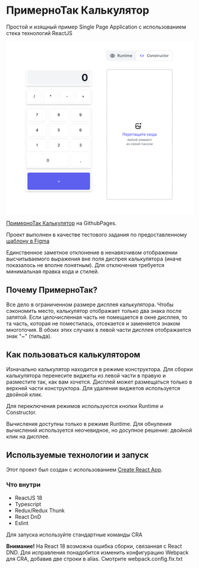 # ПримерноТак Калькулятор

Простой и изящный пример Single Page Application с использованием стека технологий ReactJS

![Иллюстрация к проекту](https://github.com/olegbutrin/react-calc-constructor/blob/stage-1/images/RC.png)

[ПримерноТак Калькулятор](https://olegbutrin.github.io/react-calc-constructor/) на GithubPages.

Проект выполнен в качестве тестового задания по предоставленному [шаблону в Figma](https://www.figma.com/file/pdYzuOkvXY3Q00YRAMsLuz/Calculator-Constructor?node-id=625%3A1493)

Единственное заметное отклонение в ненавязчивом отображении высчитываемого выражения вне поля диспрея калькулятора (иначе показалось не вполне понятным). Для отключения требуется минимальная правка кода и стилей.

## Почему ПримерноТак?

Все дело в ограниченном размере дисплея калькулятора. Чтобы сэкономить место, калькулятор отображает только два знака после запятой. Если целочисленная часть не помещается в окне дисплея, то та часть, которая не поместилась, отсекается и заменяется знаком многоточия. В обоих этих случаях в левой части дисплея отображается знак "~" (тильда).

## Как пользоваться калькулятором

Изначально калькулятор находится в режиме конструктора. Для сборки калькулятора перенесите виджеты из левой части в правую и разместите так, как вам хочется. Дисплей может размещаться только в верхней части конструктора. Для удаления виджетов используется двойной клик.

Для переключения режимов используются кнопки Runtime и Constructor.

Вычисления доступны только в режиме Runtime. Для обнуления вычислений используется неочевидное, но досупное решение: двойной клик на дисплее.

## Используемые технологии и запуск

Этот проект был создан с использованием [Create React App](https://github.com/facebook/create-react-app).

### Что внутри

+ ReactJS 18
+ Typescript
+ Redux/Redux Thunk
+ React DnD
+ Eslint

Для запуска используйте стандартные команды CRA

**Внимание!**
На React 18 возможна ошибка сборки, связанная с React DND. Для исправления понадобится изменить конфигурацию Webpack для CRA, добавив две строки в alias. Смотрите webpack.config.fix.txt
